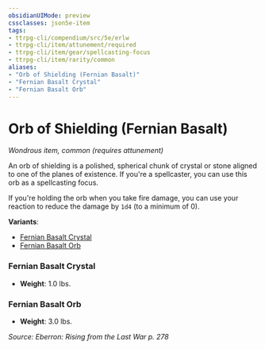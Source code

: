 ```yaml
---
obsidianUIMode: preview
cssclasses: json5e-item
tags:
- ttrpg-cli/compendium/src/5e/erlw
- ttrpg-cli/item/attunement/required
- ttrpg-cli/item/gear/spellcasting-focus
- ttrpg-cli/item/rarity/common
aliases: 
- "Orb of Shielding (Fernian Basalt)"
- "Fernian Basalt Crystal"
- "Fernian Basalt Orb"
---
```

# Orb of Shielding (Fernian Basalt)
*Wondrous item, common (requires attunement)*  


An orb of shielding is a polished, spherical chunk of crystal or stone aligned to one of the planes of existence. If you're a spellcaster, you can use this orb as a spellcasting focus.

If you're holding the orb when you take fire damage, you can use your reaction to reduce the damage by `1d4` (to a minimum of 0).

**Variants**:
- [Fernian Basalt Crystal](#Fernian%20Basalt%20Crystal)
- [Fernian Basalt Orb](#Fernian%20Basalt%20Orb)

### Fernian Basalt Crystal

- **Weight**: 1.0 lbs.

### Fernian Basalt Orb

- **Weight**: 3.0 lbs.


*Source: Eberron: Rising from the Last War p. 278*